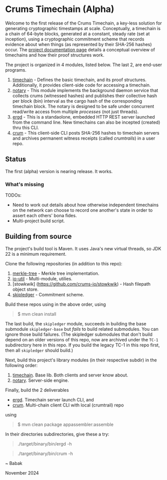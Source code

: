 # Crums Timechain (Alpha)

Welcome to the first release of the Crums Timechain,
a key-less solution for generating cryptographic timestamps at scale.
Conceptually, a timechain is a chain of 64-byte blocks, generated at a constant,
steady rate (set at inception), using a cryptographic commitment scheme that
records evidence about when things (as represented by their SHA-256 hashes) occur.
The [project documentation page](https://crums-io.github.io/timechain/) details a
conceptual overview of timechains and how their proof structures work.

The project is organized in 4 modules, listed below.
The last 2, are end-user programs.

1. [timechain](./timechain) - Defines
the basic timechain, and its proof structures. Additionally, it provides client-side
code for accessing a timechain.
2. [notary](https://github.com/crums-io/crums-pub/tree/main/notary) - This module
implements the background daemon service that collects crums (witnessed hashes)
and publishes their collective hash per block (bin) interval as the cargo hash of
the corresponding timechain block. The notary is designed to be safe under concurrent
read/write access from multiple *processes* (not just threads).
3. [ergd](https://github.com/crums-io/crums-pub/tree/main/ergd) - This is a standaolone,
embedded HTTP REST server launched from the command line. New timechains can also be
incepted (created) thru this CLI.
4. [crum](https://github.com/crums-io/crums-pub/tree/main/crum) - This client-side CLI
posts SHA-256 hashes to timechain servers and archives permanent witness receipts
(called *crumtrails*) in a user repo.

## Status

The first (alpha) version is nearing release. It works.

### What's missing

TODOs:

* Need to work out details about how otherwise independent timechains on the network can choose to record one another's state in order to assert each others' bona fides.
* Multi-project build script.

## Building from source

The project's build tool is Maven. It uses Java's new virtual threads, so JDK 22
is a minimum requirement.

Clone the following repositories (in addition to this repo):

1. [merkle-tree](https://github.com/crums-io/merkle-tree) - Merkle tree implementation.
1. [io-util](https://github.com/crums-io/io-util) - Multi-module, utilies.
1. [stowkwik] (https://github.com/crums-io/stowkwik) - Hash filepath object store.
1. [skipledger](https://github.com/crums-io/skipledger) - Commitment scheme.

Build these repos using in the above order, using

>   $ mvn clean install

The last build, the `skipledger` module, succeeds in building the base submodule
`skipledger-base` but *fails* to build related submodules. You can ignore those build
failures. (The skipledger submodules that don't build depend on an older versions of
this repo, now are archived under the `TC-1` subdirectory here in this repo.
If you build the legacy TC-1 in this repo first, then all `skipledger` should build.)

Next, build this project's library modules (in their respective subdir) in the
following order:

1. [timechain](./timechain/). Base lib. Both clients and server know about.
1. [notary](./notary). Server-side engine.

Finally, build the 2 deliverables

* [ergd](./ergd). Timechain server launch CLI, and
* [crum](./crum). Multi-chain client CLI with local (crumtrail) repo

using

  >   $ mvn clean package appassembler:assemble

 In their directories subdirectories, give these a try:

  >   ./target/binary/bin/ergd -h 

  >   ./target/binary/bin/crum -h





~ Babak

November 2024


